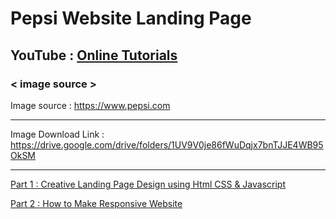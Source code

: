# Pepsi Website Landing Page

## YouTube : [Online Tutorials](https://www.youtube.com/channel/UCbwXnUipZsLfUckBPsC7Jog)

### < image source >

Image source : https://www.pepsi.com

---

Image Download Link : https://drive.google.com/drive/folders/1UV9V0je86fWuDqjx7bnTJJE4WB95OkSM

---

[Part 1 : Creative Landing Page Design using Html CSS & Javascript](https://www.youtube.com/watch?v=s_z5laE4KTw)

[Part 2 : How to Make Responsive Website](https://www.youtube.com/watch?v=hlYbsAnn3LM&t=0s)
